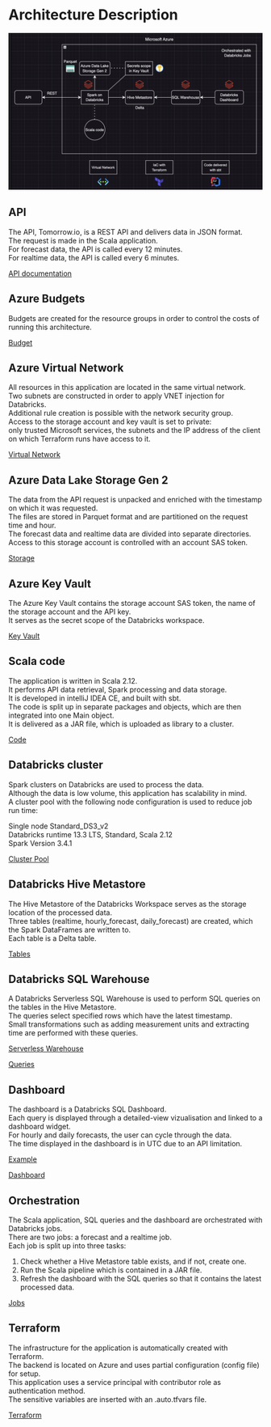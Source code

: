 # Architecture Description

![Architecture Diagram](diagram.png)

## API

The API, Tomorrow.io, is a REST API and delivers data in JSON format.  
The request is made in the Scala application.  
For forecast data, the API is called every 12 minutes.  
For realtime data, the API is called every 6 minutes.

[API documentation](API.md)

## Azure Budgets

Budgets are created for the resource groups in order to control the costs of running this architecture.

[Budget](/code/terraform/modules/azure/budget/main.tf)

## Azure Virtual Network

All resources in this application are located in the same virtual network.  
Two subnets are constructed in order to apply VNET injection for Databricks.  
Additional rule creation is possible with the network security group.  
Access to the storage account and key vault is set to private:  
only trusted Microsoft services, the subnets and the IP address of the client on which Terraform runs have access to it.

[Virtual Network](/code/terraform/modules/azure/vnet/main.tf)

## Azure Data Lake Storage Gen 2  

The data from the API request is unpacked and enriched with the timestamp on which it was requested.  
The files are stored in Parquet format and are partitioned on the request time and hour.  
The forecast data and realtime data are divided into separate directories.  
Access to this storage account is controlled with an account SAS token.  

[Storage](/code/terraform/modules/azure/storage/main.tf)

## Azure Key Vault

The Azure Key Vault contains the storage account SAS token, the name of the storage account and the API key.  
It serves as the secret scope of the Databricks workspace.  

[Key Vault](/code/terraform/modules/azure/keyvault/main.tf)

## Scala code

The application is written in Scala 2.12.  
It performs API data retrieval, Spark processing and data storage.  
It is developed in intelliJ IDEA CE, and built with sbt.  
The code is split up in separate packages and objects, which are then integrated into one Main object.  
It is delivered as a JAR file, which is uploaded as library to a cluster.  

[Code](/documentation/packages/main.md)

## Databricks cluster

Spark clusters on Databricks are used to process the data.  
Although the data is low volume, this application has scalability in mind.  
A cluster pool with the following node configuration is used to reduce job run time:  

Single node Standard_DS3_v2  
Databricks runtime 13.3 LTS, Standard, Scala 2.12  
Spark Version 3.4.1  

[Cluster Pool](/code/terraform/modules/databricks/compute/main.tf)

## Databricks Hive Metastore

The Hive Metastore of the Databricks Workspace serves as the storage location of the processed data.  
Three tables (realtime, hourly_forecast, daily_forecast) are created, which the Spark DataFrames are written to.  
Each table is a Delta table.  

[Tables](/code/terraform/modules/databricks/query/main.tf)

## Databricks SQL Warehouse

A Databricks Serverless SQL Warehouse is used to perform SQL queries on the tables in the Hive Metastore.  
The queries select specified rows which have the latest timestamp.  
Small transformations such as adding measurement units and extracting time are performed with these queries.  

[Serverless Warehouse](/code/terraform/modules/databricks/compute/main.tf)

[Queries](/code/terraform/modules/databricks/query/main.tf)

## Dashboard

The dashboard is a Databricks SQL Dashboard.  
Each query is displayed through a detailed-view vizualisation and linked to a dashboard widget.  
For hourly and daily forecasts, the user can cycle through the data.  
The time displayed in the dashboard is in UTC due to an API limitation.

[Example](/dashboard.pdf)

[Dashboard](/code/terraform/modules/databricks/visualisation/main.tf)

## Orchestration

The Scala application, SQL queries and the dashboard are orchestrated with Databricks jobs.  
There are two jobs: a forecast and a realtime job.  
Each job is split up into three tasks:  

1) Check whether a Hive Metastore table exists, and if not, create one.  
2) Run the Scala pipeline which is contained in a JAR file.  
3) Refresh the dashboard with the SQL queries so that it contains the latest processed data.

[Jobs](/code/terraform/modules/databricks/job/main.tf)

## Terraform

The infrastructure for the application is automatically created with Terraform.  
The backend is located on Azure and uses partial configuration (config file) for setup.  
This application uses a service principal with contributor role as authentication method.  
The sensitive variables are inserted with an .auto.tfvars file.

[Terraform](/code/terraform/main.tf)